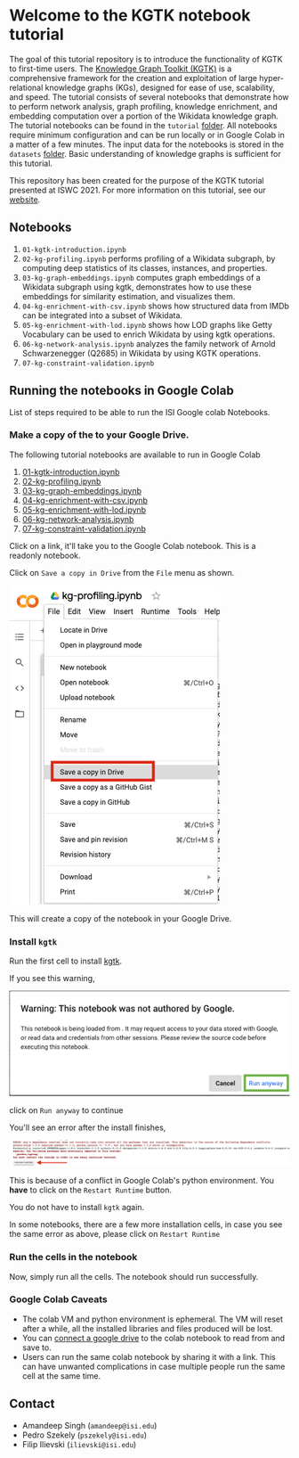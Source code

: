 # Welcome to the KGTK notebook tutorial

The goal of this tutorial repository is to introduce the functionality of KGTK to first-time users. The [Knowledge Graph Toolkit (KGTK)](https://kgtk.readthedocs.io/en/latest/) is a comprehensive framework for the creation and exploitation of large hyper-relational knowledge graphs (KGs), designed for ease of use, scalability, and speed. The tutorial consists of several notebooks that demonstrate how to perform network analysis, graph profiling, knowledge enrichment, and embedding computation over a portion of the Wikidata knowledge graph. The tutorial notebooks can be found in the `tutorial` [folder](https://github.com/usc-isi-i2/kgtk-notebooks/tree/main/tutorial). All notebooks require minimum configuration and can be run locally or in Google Colab in a matter of a few minutes. The input data for the notebooks is stored in the `datasets` [folder](https://github.com/usc-isi-i2/kgtk-notebooks/tree/main/datasets). Basic understanding of knowledge graphs is sufficient for this tutorial. 

This repository has been created for the purpose of the KGTK tutorial presented at ISWC 2021. For more information on this tutorial, see our [website](https://usc-isi-i2.github.io/kgtk-tutorial-iswc-2021/).

## Notebooks

1. `01-kgtk-introduction.ipynb` 
2.  `02-kg-profiling.ipynb` performs profiling of a Wikidata subgraph, by computing deep statistics of its classes, instances, and properties.
3. `03-kg-graph-embeddings.ipynb` computes graph embeddings of a Wikidata subgraph using kgtk, demonstrates how to use these embeddings for similarity estimation, and visualizes them.
4. `04-kg-enrichment-with-csv.ipynb` shows how structured data from IMDb can be integrated into a subset of Wikidata.
5. `05-kg-enrichment-with-lod.ipynb` shows how LOD graphs like Getty Vocabulary can be used to enrich Wikidata by using kgtk operations.
6. `06-kg-network-analysis.ipynb` analyzes the family network of Arnold Schwarzenegger (Q2685) in Wikidata by using KGTK operations.
7. `07-kg-constraint-validation.ipynb`

## Running the notebooks in Google Colab

List of steps required to be able to run the ISI Google colab Notebooks.

### Make a copy of the to your Google Drive.

The following tutorial notebooks are available to run in Google Colab

1. [01-kgtk-introduction.ipynb](https://colab.research.google.com/drive/1GF5QLc1JBviLltAbSqn5oPOOXbLQway4?usp=sharing)
2. [02-kg-profiling.ipynb](https://colab.research.google.com/drive/1hKh1ZVEgFKTcQjzW0yQ4G4xrEc3rBv91?usp=sharing)
3. [03-kg-graph-embeddings.ipynb](https://colab.research.google.com/drive/1A55l10voA4jnjoju3fojJWY3buLfaR4i?usp=sharing)
4. [04-kg-enrichment-with-csv.ipynb](https://colab.research.google.com/drive/1WMPPe1IlpdI3QB6UX-bPmM5Zj5y9BNUh?usp=sharing)
5. [05-kg-enrichment-with-lod.ipynb](https://colab.research.google.com/drive/1g6m3Fy98emr2U21iTvgG1nZiFILJ-uTu?usp=sharing)
6. [06-kg-network-analysis.ipynb](https://colab.research.google.com/drive/1SiVlseUDeYpAJuL9nTrowafdvHSltsrC?usp=sharing)
7. [07-kg-constraint-validation.ipynb](https://colab.research.google.com/drive/1VfAKIN5ApNkdPu1gFoILO0ZwMAoeap66?usp=sharing)

Click on a link, it'll take you to the Google Colab notebook. This is a readonly notebook. 

Click on `Save a copy in Drive` from the `File` menu as shown.

![Save a Copy](media/readme-1.png "Save a copy")

This will create a copy of the notebook in your Google Drive.

### Install `kgtk`

Run the first cell to install [kgtk](https://github.com/usc-isi-i2/kgtk).

If you see this warning,

![Author](media/readme-3.png)

click on `Run anyway` to continue

You'll see an error after the install finishes,

![Restart Runtime](media/readme-2.png "Restart Runtime")

This is because of a conflict in Google Colab's python environment. You **have** to click on
the `Restart Runtime` button. 

You do not have to install `kgtk` again. 

In some notebooks, there are a few more installation cells, in case you see the same error as above, 
please click on `Restart Runtime`

### Run  the cells in the notebook

Now, simply run all the cells. The notebook should run successfully.

### Google Colab Caveats

- The colab VM and python environment is ephemeral. The VM will reset after a while, all the installed libraries and files produced will be lost. 
- You can [connect a google drive](https://www.marktechpost.com/2019/06/07/how-to-connect-google-colab-with-google-drive/) to the colab notebook to read from and save to.
- Users can run the same colab notebook by sharing it with a link. This can have unwanted complications in case multiple people run the same cell at the same time.




## Contact
* Amandeep Singh (`amandeep@isi.edu`)
* Pedro Szekely (`pszekely@isi.edu`)
* Filip Ilievski (`ilievski@isi.edu`)
